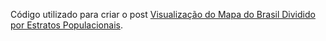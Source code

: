 Código utilizado para criar o post [Visualização do Mapa do Brasil Dividido por Estratos Populacionais](https://marcusnunes.me/posts/mapa-do-brasil-dividido-por-proporcao-populacional/).


